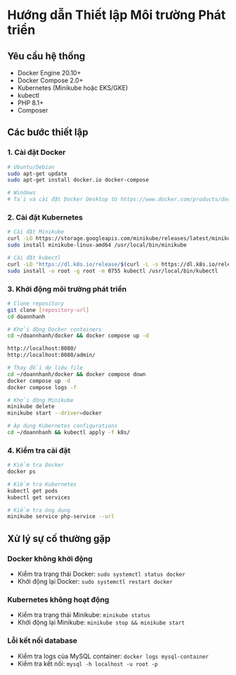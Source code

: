 # Hướng dẫn Thiết lập Môi trường Phát triển

## Yêu cầu hệ thống
- Docker Engine 20.10+
- Docker Compose 2.0+
- Kubernetes (Minikube hoặc EKS/GKE)
- kubectl
- PHP 8.1+
- Composer

## Các bước thiết lập

### 1. Cài đặt Docker
```bash
# Ubuntu/Debian
sudo apt-get update
sudo apt-get install docker.io docker-compose

# Windows
# Tải và cài đặt Docker Desktop từ https://www.docker.com/products/docker-desktop
```

### 2. Cài đặt Kubernetes
```bash
# Cài đặt Minikube
curl -LO https://storage.googleapis.com/minikube/releases/latest/minikube-linux-amd64
sudo install minikube-linux-amd64 /usr/local/bin/minikube

# Cài đặt kubectl
curl -LO "https://dl.k8s.io/release/$(curl -L -s https://dl.k8s.io/release/stable.txt)/bin/linux/amd64/kubectl"
sudo install -o root -g root -m 0755 kubectl /usr/local/bin/kubectl
```

### 3. Khởi động môi trường phát triển
```bash
# Clone repository
git clone [repository-url]
cd doannhanh

# Khởi động Docker containers
cd ~/doannhanh/docker && docker compose up -d

http://localhost:8080/
http://localhost:8080/admin/

# Thay đổi dự liệu file 
cd ~/doannhanh/docker && docker compose down
docker compose up -d
docker compose logs -f

# Khởi động Minikube
minikube delete
minikube start --driver=docker

# Áp dụng Kubernetes configurations
cd ~/doannhanh && kubectl apply -f k8s/
```

### 4. Kiểm tra cài đặt
```bash
# Kiểm tra Docker
docker ps

# Kiểm tra Kubernetes
kubectl get pods
kubectl get services

# Kiểm tra ứng dụng
minikube service php-service --url
```

## Xử lý sự cố thường gặp

### Docker không khởi động
- Kiểm tra trạng thái Docker: `sudo systemctl status docker`
- Khởi động lại Docker: `sudo systemctl restart docker`

### Kubernetes không hoạt động
- Kiểm tra trạng thái Minikube: `minikube status`
- Khởi động lại Minikube: `minikube stop && minikube start`

### Lỗi kết nối database
- Kiểm tra logs của MySQL container: `docker logs mysql-container`
- Kiểm tra kết nối: `mysql -h localhost -u root -p` 